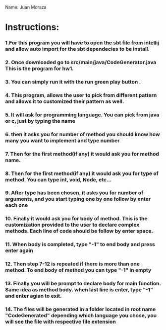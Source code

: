 Name: Juan Moraza


# Instructions:

### 1.For this program you will have to open the sbt file from intellij and allow auto import for the sbt dependecies to be install.
### 2. Once downloaded go to  src/main/java/CodeGenerator.java This is the program for hw1. 
### 3. You can simply run it with the run green play button . 
### 4. This program, allows the user to pick from different pattern and allows it to customized their pattern as well. 
### 5. It will ask for programming language. You can pick from java or c, just by typing the name
### 6. then it asks you for number of method you should know how many you want to implement and type number
### 7. Then for the first method(if any) it would ask you for method name. 
### 8. Then for the first method(if any) it would ask you for type of method. You can type int, void, Node, etc...
### 9. After type has been chosen, it asks you for number of arguments, and you start typing one by one  follow by enter each one
### 10. Finally it would ask you for body of method. This is the customization provided to the user to declare complex methods. Each line of code should be follow by enter space.
### 11. When body is completed, type "-1" to end body and press enter again
### 12. Then step 7-12 is repeated if there is more than one method. To end body of method you can type "-1" in empty
### 13. Finally you will be prompt to declare body for main function. Same idea as method body. when last line is enter, type "-1" and enter agian to exit.
### 14. The files will be generated in a folder located in root name "CodeGenerated" depending which language you chose, you will see the file with respective file extension
